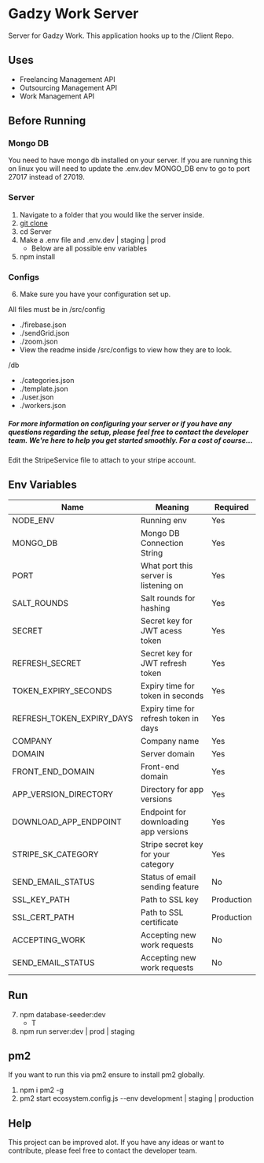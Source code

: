 # Gadzy Work Server

Server for Gadzy Work. This application hooks up to the /Client Repo.

## Uses

- Freelancing Management API
- Outsourcing Management API
- Work Management API

## Before Running

### Mongo DB

You need to have mongo db installed on your server. If you are running this on linux you will need to update the .env.dev MONGO_DB env to go to port 27017 instead of 27019.

### Server

1. Navigate to a folder that you would like the server inside.
2. [git clone](https://github.com/SebGadzinski/Server.git)
3. cd Server
4. Make a .env file and .env.dev | staging | prod
   - Below are all possible env variables
5. npm install

### Configs

6. Make sure you have your configuration set up.

All files must be in /src/config

- ./firebase.json
- ./sendGrid.json
- ./zoom.json
- View the readme inside /src/configs to view how they are to look.

/db

- ./categories.json
- ./template.json
- ./user.json
- ./workers.json

##### For more information on configuring your server or if you have any questions regarding the setup, please feel free to contact the developer team. We're here to help you get started smoothly. For a cost of course...

Edit the StripeService file to attach to your stripe account.

## Env Variables

| Name                      | Meaning                               | Required   |
| ------------------------- | ------------------------------------- | ---------- |
| NODE_ENV                  | Running env                           | Yes        |
| MONGO_DB                  | Mongo DB Connection String            | Yes        |
| PORT                      | What port this server is listening on | Yes        |
| SALT_ROUNDS               | Salt rounds for hashing               | Yes        |
| SECRET                    | Secret key for JWT acess token        | Yes        |
| REFRESH_SECRET            | Secret key for JWT refresh token      | Yes        |
| TOKEN_EXPIRY_SECONDS      | Expiry time for token in seconds      | Yes        |
| REFRESH_TOKEN_EXPIRY_DAYS | Expiry time for refresh token in days | Yes        |
| COMPANY                   | Company name                          | Yes        |
| DOMAIN                    | Server domain                         | Yes        |
| FRONT_END_DOMAIN          | Front-end domain                      | Yes        |
| APP_VERSION_DIRECTORY     | Directory for app versions            | Yes        |
| DOWNLOAD_APP_ENDPOINT     | Endpoint for downloading app versions | Yes        |
| STRIPE_SK_CATEGORY        | Stripe secret key for your category   | Yes        |
| SEND_EMAIL_STATUS         | Status of email sending feature       | No         |
| SSL_KEY_PATH              | Path to SSL key                       | Production |
| SSL_CERT_PATH             | Path to SSL certificate               | Production |
| ACCEPTING_WORK            | Accepting new work requests           | No         |
| SEND_EMAIL_STATUS         | Accepting new work requests           | No         |

## Run

7. npm database-seeder:dev
   - T
8. npm run server:dev | prod | staging

## pm2

If you want to run this via pm2 ensure to install pm2 globally.

1. npm i pm2 -g
2. pm2 start ecosystem.config.js --env development | staging | production

## Help

This project can be improved alot. If you have any ideas or want to contribute, please feel free to contact the developer team.
